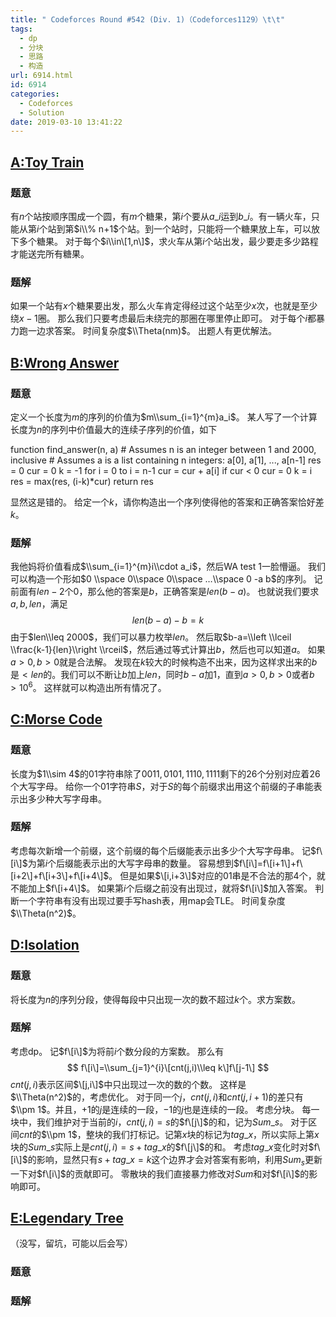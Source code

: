 ```yaml
---
title: " Codeforces Round #542 (Div. 1)（Codeforces1129）\t\t"
tags:
  - dp
  - 分块
  - 思路
  - 构造
url: 6914.html
id: 6914
categories:
  - Codeforces
  - Solution
date: 2019-03-10 13:41:22
---
```


[A:Toy Train](https://codeforces.com/contest/1129/problem/A2)
-------------------------------------------------------------

### 题意

有$n$个站按顺序围成一个圆，有$m$个糖果，第$i$个要从$a\_i$运到$b\_i$。有一辆火车，只能从第$i$个站到第$i\\% n+1$个站。到一个站时，只能将一个糖果放上车，可以放下多个糖果。 对于每个$i\\in\[1,n\]$，求火车从第$i$个站出发，最少要走多少路程才能送完所有糖果。

### 题解

如果一个站有$x$个糖果要出发，那么火车肯定得经过这个站至少$x$次，也就是至少绕$x-1$圈。 那么我们只要考虑最后未绕完的那圈在哪里停止即可。 对于每个$i$都暴力跑一边求答案。 时间复杂度$\\Theta(nm)$。 出题人有更优解法。  

[B:Wrong Answer](https://codeforces.com/contest/1129/problem/B)
---------------------------------------------------------------

### 题意

定义一个长度为$m$的序列的价值为$m\\sum_{i=1}^{m}a_i$。 某人写了一个计算长度为$n$的序列中价值最大的连续子序列的价值，如下

function find_answer(n, a)
    # Assumes n is an integer between 1 and 2000, inclusive
    # Assumes a is a list containing n integers: a\[0\], a\[1\], ..., a\[n-1\]
    res = 0
    cur = 0
    k = -1
    for i = 0 to i = n-1
        cur = cur + a\[i\]
        if cur < 0
            cur = 0
            k = i
        res = max(res, (i-k)*cur)
    return res

显然这是错的。 给定一个$k$，请你构造出一个序列使得他的答案和正确答案恰好差$k$。

### 题解

我他妈将价值看成$\\sum_{i=1}^{m}i\\cdot a_i$，然后WA test 1一脸懵逼。 我们可以构造一个形如$0 \\space 0\\space 0\\space …\\space 0 -a b$的序列。 记前面有$len-2$个$0$，那么他的答案是$b$，正确答案是$len(b-a)$。 也就说我们要求$a,b,len$，满足 $$len(b-a)-b=k$$ 由于$len\\leq 2000$，我们可以暴力枚举$len$。 然后取$b-a=\\left \\lceil \\frac{k-1}{len}\\right \\rceil$，然后通过等式计算出$b$，然后也可以知道$a$。 如果$a>0,b>0$就是合法解。 发现在$k$较大的时候构造不出来，因为这样求出来的$b$是$<len$的。我们可以不断让$b$加上$len$，同时$b-a$加$1$，直到$a>0,b>0$或者$b>10^6$。 这样就可以构造出所有情况了。  

[C:Morse Code](https://codeforces.com/contest/1129/problem/C)
-------------------------------------------------------------

### 题意

长度为$1\\sim 4$的$01$字符串除了$0011,0101,1110,1111$剩下的$26$个分别对应着$26$个大写字母。 给你一个$01$字符串$S$，对于$S$的每个前缀求出用这个前缀的子串能表示出多少种大写字母串。

### 题解

考虑每次新增一个前缀，这个前缀的每个后缀能表示出多少个大写字母串。 记$f\[i\]$为第$i$个后缀能表示出的大写字母串的数量。 容易想到$f\[i\]=f\[i+1\]+f\[i+2\]+f\[i+3\]+f\[i+4\]$。 但是如果$\[i,i+3\]$对应的$01$串是不合法的那$4$个，就不能加上$f\[i+4\]$。 如果第$i$个后缀之前没有出现过，就将$f\[i\]$加入答案。 判断一个字符串有没有出现过要手写hash表，用map会TLE。 时间复杂度$\\Theta(n^2)$。  

[D:Isolation](https://codeforces.com/contest/1129/problem/D)
------------------------------------------------------------

### 题意

将长度为$n$的序列分段，使得每段中只出现一次的数不超过$k$个。求方案数。

### 题解

考虑dp。 记$f\[i\]$为将前$i$个数分段的方案数。 那么有 $$ f\[i\]=\\sum_{j=1}^{i}\[cnt(j,i)\\leq k\]f\[j-1\] $$ $cnt(j,i)$表示区间$\[j,i\]$中只出现过一次的数的个数。 这样是$\\Theta(n^2)$的，考虑优化。 对于同一个$j$，$cnt(j,i)$和$cnt(j,i+1)$的差只有$\\pm 1$。并且，$+1$的$j$是连续的一段，$-1$的$j$也是连续的一段。 考虑分块。 每一块中，我们维护对于当前的$i$，$cnt(j,i)=s$的$f\[j\]$的和，记为$Sum\_s$。 对于区间$cnt$的$\\pm 1$，整块的我们打标记。记第$x$块的标记为$tag\_x$，所以实际上第$x$块的$Sum\_s$实际上是$cnt(j,i)=s+tag\_x$的$f\[j\]$的和。 考虑$tag\_x$变化时对$f\[i\]$的影响，显然只有$s+tag\_x=k$这个边界才会对答案有影响，利用$Sum_s$更新一下对$f\[i\]$的贡献即可。 零散块的我们直接暴力修改对$Sum$和对$f\[i\]$的影响即可。  

[E:Legendary Tree](https://codeforces.com/contest/1129/problem/E)
-----------------------------------------------------------------

（没写，留坑，可能以后会写）

### 题意

### 题解
